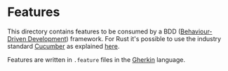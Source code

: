 # Features

This directory contains features to be consumed by a BDD ([Behaviour-Driven Development](https://www.agilealliance.org/glossary/bdd))
framework. For Rust it's possible to use the industry standard [Cucumber](https://cucumber.io)
as explained [here](https://github.com/acmcarther/cucumber).

Features are written in `.feature` files in the [Gherkin](https://cucumber.io/docs/reference)
language.